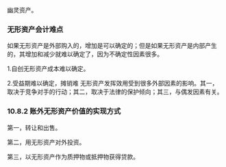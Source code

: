 幽灵资产。

### 无形资产会计难点

如果无形资产是外部购入的，增加是可以确定的；但是如果无形资产是内部产生的，其增加和减少就难以确定了，因为不确定性因素很多。

1.自创无形资产成本难以确定。

2.受益期难以确定，摊销难
无形资产发挥效用受到很多外部因素的影响。其一，取决于竞争对手的行动；其二，取决于法律的保护倾向；其三，与偶发因素有关。


### 10.8.2 账外无形资产价值的实现方式

第一，转让和出售。

第二，用无形资产对外投资。

第三，以无形资产作为质押物或抵押物获得贷款。